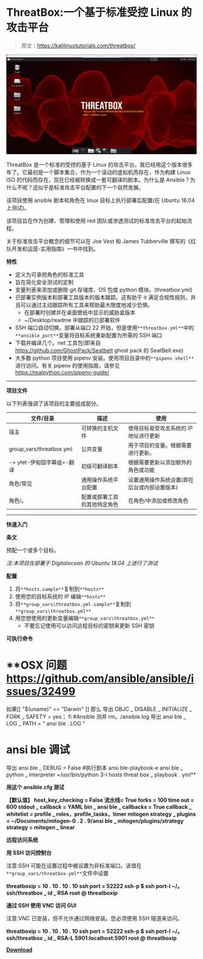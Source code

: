 # ThreatBox:一个基于标准受控 Linux 的攻击平台

> 原文：<https://kalilinuxtutorials.com/threatbox/>

[![](img//acc2679076fe51df0f2f2ae95506d16f.png)](https://blogger.googleusercontent.com/img/a/AVvXsEh3JSsQ4san39oMGhdQvILfUZoUOeRYCy0BCyqd6WXQ6Q0GZxr4vGESW4RCC-m9mHYxawRMErIi9dhix4k34F0Ijrb_53k_Upa3_BjQu-9dB7VfrzhmkaBPV8CSY6CD_-4xoQbTy01uA930MKPdxMf3ujwmuyXNyuuvrzuLSQLbysHJXye3mruI7LAO=s728)

ThreatBox 是一个标准的受控的基于 Linux 的攻击平台。我已经用这个版本很多年了。它最初是一个脚本集合，作为一个滚动的虚拟机而存在，作为构建 Linux ISO 的代码而存在，现在已经被转换成一套可翻译的剧本。为什么是 Ansible？为什么不呢？这似乎是标准攻击平台配置的下一个自然发展。

该项目使用 ansible 剧本和角色在 linux 目标上执行部署后配置(在 Ubuntu 18.04 上测试)。

该项目旨在作为创建、管理和使用 red 团队或渗透测试的标准攻击平台的起始流程。

关于标准攻击平台概念的细节可以在 Joe Vest 和 James Tubberville 撰写的《红队开发和运营-实用指南》一书中找到。

**特性**

*   定义为可承担角色的标准工具
*   旨在简化安全测试的定制
*   变量列表来添加或删除 git 存储库、OS 包或 python 模块。(threatbox.yml)
*   已部署实例版本和部署工具版本的版本跟踪。这有助于 it 满足合规性规则，并且可以通过主动跟踪所有工具来帮助最大限度地减少恐惧。
    *   在部署时创建并在桌面壁纸中显示的威胁盒版本
    *   ~/Desktop/readme 中跟踪的已部署软件
*   SSH 端口自动切换。部署从端口 22 开始，但是使用`**threatbox.yml**`中的`**ansible_port**`变量将目标系统重新配置为所需的 SSH 端口
*   下载并编译几个。net 工具包(即来自 https://github.com/GhostPack/Seatbelt ghost pack 的 SeatBelt.exe)
*   大多数 python 项目使用 pipenv 安装。使用项目目录中的`**pipenv shell**`进行访问。有关 pipenv 的使用指南，请参见 https://realpython.com/pipenv-guide/

* * *

**项目文件**

以下列表强调了该项目的主要组成部分。

| 文件/目录 | 描述 | 使用 |
| --- | --- | --- |
| 宿主 | 可转换的主机文件 | 使用目标易受攻击系统的 IP 地址进行更新 |
| group_vars/threatbox.yml | 公共变量 | 用于项目的变量。根据需要进行更新。 |
| -= ytet-伊甸园字幕组=-翻译 | 初级可翻译剧本 | 根据需要更新以添加额外的角色或功能 |
| 角色/常见 | 通用操作系统平台配置 | 设置通用操作系统设置(即在后台或内部设置版本) |
| 角色/。 | 配置或部署工具的其他特定角色 | 在角色/中添加或修改角色 |

* * *

**快速入门**

**条文**

预配一个或多个目标。

*注:本项目在部署于 Digitalocean 的 Ubuntu 18.04 上进行了测试*

**配置**

1.  将`**hosts.sample**`复制到`**hosts**`
2.  使用您的目标系统的 IP 编辑`**hosts**`
3.  将`**group_vars\threatbox.yml.sample**`复制到`**group_vars\threatbox.yml**`
4.  用您想使用的更新变量编辑`**group_vars\threatbox.yml**`
    *   不要忘记使用可以访问远程目标的密钥来更新 SSH 密钥

**可执行命令**

# **OSX 问题 https://github.com/ansible/ansible/issues/32499
如果[[ "$(uname)" == "Darwin" ]]
那么
导出 OBJC _ DISABLE _ INITIALIZE _ FORK _ SAFETY = yes；
fi
#Ansible 测井
rm。/ansible.log
导出 ansi ble _ LOG _ PATH = " ansi ble . LOG "
# ansi ble 调试
导出 ansi ble _ DEBUG = False
#执行剧本
ansi ble-playbook-e ansi ble _ python _ interpreter =/usr/bin/python 3-I hosts threat box _ playbook . yml**

**用这个 ansible.cfg 测试**

**【默认值】
host_key_checking = False
流水线= True
forks = 100
time out = 600
stdout _ callback = YAML
bin _ ansi ble _ callbacks = True
callback _ whitelist = profile _ roles，profile_tasks，timer
mitogen
strategy _ plugins = ~/Documents/mitogen-0 . 2 . 9/ansi ble _ mitogen/plugins/strategy
strategy = mitogen _ linear**

**远程访问系统**

**用 SSH 访问控制台**

注意:SSH 可能在设置过程中被设置为非标准端口。该值在`**group_vars/threatbox.yml**`文件中设置

**threatboxip = 10 . 10 . 10 . 10
ssh port = 52222
ssh-p $ ssh port-I ~/。ssh/threatbox _ id _ RSA root @ threatboxip**

**通过 SSH 使用 VNC 访问 GUI**

注意:VNC 已安装，但不允许通过网络安装。您必须使用 SSH 隧道来访问。

**threatboxip = 10 . 10 . 10 . 10
ssh port = 52222
ssh-p $ ssh port-I ~/。ssh/threatbox _ id _ RSA-L 5901:localhost:5901 root @ threatboxip**

[**Download**](https://github.com/threatexpress/threatbox)